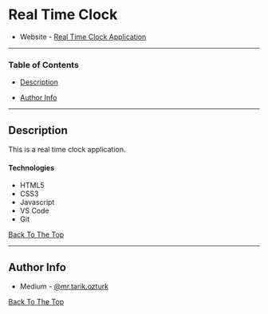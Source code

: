 # Real Time Clock


- Website - [Real Time Clock Application](https://mrtarikozturk.github.io/real-time-clock-app/)

<!-- ![Project Image](project-image-url) -->

<!-- > This is a ReadMe template to help save you time and effort. -->


---

### Table of Contents
<!-- You're sections headers will be used to reference location of destination. -->

- [Description](#description)
<!-- 
- [How To Use](#how-to-use)
- [References](#references)
- [License](#license) 
-->
- [Author Info](#author-info)

---

## Description
This is a real time clock application. 



#### Technologies

- HTML5
- CSS3
- Javascript
- VS Code
- Git

[Back To The Top](#real-time-clock)

---

## Author Info

- Medium - [@mr.tarik.ozturk](https://medium.com/@mr.tarik.ozturk)
<!-- 
- Twitter - [............](............)
- Website - [............](............) 
-->

[Back To The Top](#real-time-clock)

